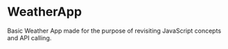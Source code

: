 # WeatherApp

Basic Weather App made for the purpose of revisiting JavaScript concepts and API calling.
